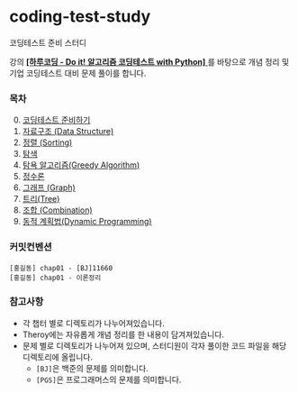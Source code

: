 # coding-test-study

코딩테스트 준비 스터디

강의 <a href="https://www.inflearn.com/course/%EB%91%90%EC%9E%87-%EC%95%8C%EA%B3%A0%EB%A6%AC%EC%A6%98-%EC%BD%94%EB%94%A9%ED%85%8C%EC%8A%A4%ED%8A%B8-%ED%8C%8C%EC%9D%B4%EC%8D%AC/dashboard">**[하루코딩 - Do it! 알고리즘 코딩테스트 with Python]**
</a> 를 바탕으로 개념 정리 및 기업 코딩테스트 대비 문제 풀이를 합니다.

### 목차

0. <a href="https://github.com/cjy00n/coding-test-study/tree/main/Chap00-Intro" >코딩테스트 준비하기</a>
1. <a href="https://github.com/cjy00n/coding-test-study/tree/main/Chap01-Data-Structure">자료구조 (Data Structure)</a>
2. [정렬 (Sorting)](https://github.com/cjy00n/coding-test-study/tree/main/Chap02-Sorting)
3. [탐색](https://github.com/cjy00n/coding-test-study/tree/main/Chap03-Search)
4. [탐욕 알고리즘(Greedy Algorithm)](https://github.com/cjy00n/coding-test-study/tree/main/Chap04-Greedy-Algorithm)
5. [정수론](https://github.com/cjy00n/coding-test-study/tree/main/Chap05-Number-Theory)
6. [그래프 (Graph)](https://github.com/cjy00n/coding-test-study/tree/main/Chap06-Graph)
7. [트리(Tree)](https://github.com/cjy00n/coding-test-study/tree/main/Chap07-Tree)
8. [조합 (Combination)](https://github.com/cjy00n/coding-test-study/tree/main/Chap08-Combination)
9. [동적 계획법(Dynamic Programming)](https://github.com/cjy00n/coding-test-study/tree/main/Chap09-Dynamic-Programming)

### 커밋컨벤션

```
[홍길동] chap01 - [BJ]11660
[홍길동] chap01 - 이론정리
```

### 참고사항

- 각 챕터 별로 디렉토리가 나누어져있습니다.
- Theroy에는 자유롭게 개념 정리를 한 내용이 담겨져있습니다.
- 문제 별로 디렉토리가 나누어져 있으며, 스터디원이 각자 풀이한 코드 파일을 해당 디렉토리에 올립니다.
  - `[BJ]`은 백준의 문제를 의미합니다.
  - `[PGS]`은 프로그래머스의 문제를 의미합니다.
